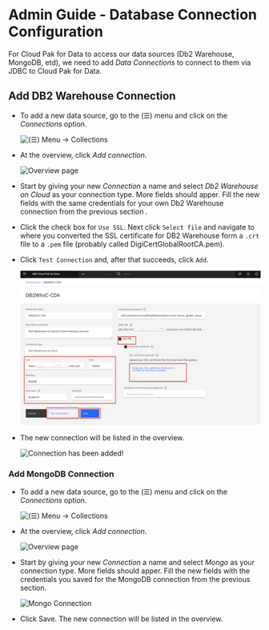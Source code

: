 # Admin Guide - Database Connection Configuration

For Cloud Pak for Data to access our data sources (Db2 Warehouse, MongoDB, etd), we need to add *Data Connections* to connect to them via JDBC to Cloud Pak for Data.

## Add DB2 Warehouse Connection

* To add a new data source, go to the (☰) menu and click on the *Connections* option.

  ![(☰) Menu -> Collections](../workshop/.gitbook/assets/images/connections/conn-menu.png)

* At the overview, click *Add connection*.

  ![Overview page](../workshop/.gitbook/assets/images/connections/conn-overview-empty.png)

* Start by giving your new *Connection* a name and select *Db2 Warehouse on Cloud* as your connection type. More fields should apper. Fill the new fields with the same credentials for your own Db2 Warehouse connection from the previous section .

* Click the check box for `Use SSL`. Next click `Select file` and navigate to where you converted the SSL certificate for DB2 Warehouse form a `.crt` file to a `.pem` file (probably called DigiCertGlobalRootCA.pem).

* Click `Test Connection` and, after that succeeds, click `Add`.

  ![Add a Db2 Warehouse on Cloud connection](../workshop/.gitbook/assets/images/connections/conn-details.png)

* The new connection will be listed in the overview.

  ![Connection has been added!](../workshop/.gitbook/assets/images/connections/conn-overview-db2.png)

### Add MongoDB Connection

* To add a new data source, go to the (☰) menu and click on the *Connections* option.

  ![(☰) Menu -> Collections](../workshop/.gitbook/assets/images/connections/conn-menu.png)

* At the overview, click *Add connection*.

  ![Overview page](../workshop/.gitbook/assets/images/connections/conn-overview-empty.png)

* Start by giving your new *Connection* a name and select *Mongo* as your connection type. More fields should apper. Fill the new fields with the credentials you saved for the MongoDB connection from the previous section.

  ![Mongo Connection](../workshop/.gitbook/assets/images/connections/mongodb-connection.png)

* Click Save. The new connection will be listed in the overview.
